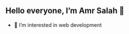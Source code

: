   ## Hello everyone, I’m Amr Salah 👋 ##
- 👀 I’m interested in web development

              						   


<!---
amrsalah19/amrsalah19 is a ✨ special ✨ repository because its `README.md` (this file) appears on your GitHub profile.
You can click the Preview link to take a look at your changes.
--->
